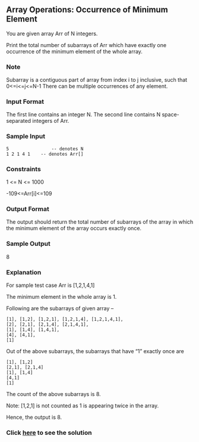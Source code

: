 ## Array Operations: Occurrence of Minimum Element

You are given array Arr of N integers.

Print the total number of subarrays of Arr which have exactly one occurrence of the minimum element of the whole array. 

 
### Note
Subarray is a contiguous part of array from index i to j inclusive, such that 0<=i<=j<=N-1
There can be multiple occurrences of any element.
 
### Input Format
The first line contains an integer N.
The second line contains N space-separated integers of Arr.

### Sample Input
```
5                -- denotes N
1 2 1 4 1    -- denotes Arr[]
```

### Constraints
1 <= N <= 1000

-109<=Arr[i]<=109

### Output Format
The output should return the total number of subarrays of the array in which the minimum element of the array occurs exactly once.

### Sample Output
8         
 
### Explanation
For sample test case Arr is [1,2,1,4,1]

The minimum element in the whole array is 1.

Following are the subarrays of given array – 
```
[1], [1,2], [1,2,1], [1,2,1,4], [1,2,1,4,1],
[2], [2,1], [2,1,4], [2,1,4,1],
[1], [1,4], [1,4,1],
[4], [4,1],
[1]
```
Out of the above subarrays, the subarrays that have “1” exactly once are 
```
[1], [1,2]
[2,1], [2,1,4]
[1], [1,4]
[4,1]
[1]
````
The count of the above subarrays is 8.

Note: [1,2,1] is not counted as 1 is appearing twice in the array.

Hence, the output is 8. 

### Click [here](./solutions/Question6.java) to see the solution
